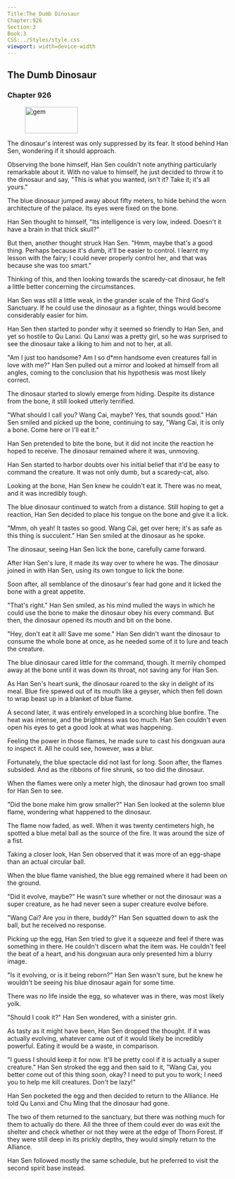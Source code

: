 ```yaml
---
Title:The Dumb Dinosaur 
Chapter:926 
Section:3 
Book:3 
CSS:../Styles/style.css 
viewport: width=device-width
---
```

  
## The Dumb Dinosaur
### Chapter 926
  
<figure>
	<img src="../Images/gem.gif" alt="gem" id="gem" width="120" height="60" />
</figure>
  

  
The dinosaur's interest was only suppressed by its fear. It stood behind Han Sen, wondering if it should approach.

Observing the bone himself, Han Sen couldn't note anything particularly remarkable about it. With no value to himself, he just decided to throw it to the dinosaur and say, "This is what you wanted, isn't it? Take it; it's all yours."

The blue dinosaur jumped away about fifty meters, to hide behind the worn architecture of the palace. Its eyes were fixed on the bone.

Han Sen thought to himself, "Its intelligence is very low, indeed. Doesn't it have a brain in that thick skull?"

But then, another thought struck Han Sen. "Hmm, maybe that's a good thing. Perhaps because it's dumb, it'll be easier to control. I learnt my lesson with the fairy; I could never properly control her, and that was because she was too smart."

Thinking of this, and then looking towards the scaredy-cat dinosaur, he felt a little better concerning the circumstances.

Han Sen was still a little weak, in the grander scale of the Third God's Sanctuary. If he could use the dinosaur as a fighter, things would become considerably easier for him.

Han Sen then started to ponder why it seemed so friendly to Han Sen, and yet so hostile to Qu Lanxi. Qu Lanxi was a pretty girl, so he was surprised to see the dinosaur take a liking to him and not to her, at all.

"Am I just too handsome? Am I so d*mn handsome even creatures fall in love with me?" Han Sen pulled out a mirror and looked at himself from all angles, coming to the conclusion that his hypothesis was most likely correct.

The dinosaur started to slowly emerge from hiding. Despite its distance from the bone, it still looked utterly terrified.

"What should I call you? Wang Cai, maybe? Yes, that sounds good." Han Sen smiled and picked up the bone, continuing to say, "Wang Cai, it is only a bone. Come here or I'll eat it."

Han Sen pretended to bite the bone, but it did not incite the reaction he hoped to receive. The dinosaur remained where it was, unmoving.

Han Sen started to harbor doubts over his initial belief that it'd be easy to command the creature. It was not only dumb, but a scaredy-cat, also.

Looking at the bone, Han Sen knew he couldn't eat it. There was no meat, and it was incredibly tough.

The blue dinosaur continued to watch from a distance. Still hoping to get a reaction, Han Sen decided to place his tongue on the bone and give it a lick.

"Mmm, oh yeah! It tastes so good. Wang Cai, get over here; it's as safe as this thing is succulent." Han Sen smiled at the dinosaur as he spoke.

The dinosaur, seeing Han Sen lick the bone, carefully came forward.

After Han Sen's lure, it made its way over to where he was. The dinosaur joined in with Han Sen, using its own tongue to lick the bone.

Soon after, all semblance of the dinosaur's fear had gone and it licked the bone with a great appetite.

"That's right." Han Sen smiled, as his mind mulled the ways in which he could use the bone to make the dinosaur obey his every command. But then, the dinosaur opened its mouth and bit on the bone.

"Hey, don't eat it all! Save me some." Han Sen didn't want the dinosaur to consume the whole bone at once, as he needed some of it to lure and teach the creature.

The blue dinosaur cared little for the command, though. It merrily chomped away at the bone until it was down its throat, not saving any for Han Sen.

As Han Sen's heart sunk, the dinosaur roared to the sky in delight of its meal. Blue fire spewed out of its mouth like a geyser, which then fell down to wrap beast up in a blanket of blue flame.

A second later, it was entirely enveloped in a scorching blue bonfire. The heat was intense, and the brightness was too much. Han Sen couldn't even open his eyes to get a good look at what was happening.

Feeling the power in those flames, he made sure to cast his dongxuan aura to inspect it. All he could see, however, was a blur.

Fortunately, the blue spectacle did not last for long. Soon after, the flames subsided. And as the ribbons of fire shrunk, so too did the dinosaur.

When the flames were only a meter high, the dinosaur had grown too small for Han Sen to see.

"Did the bone make him grow smaller?" Han Sen looked at the solemn blue flame, wondering what happened to the dinosaur.

The flame now faded, as well. When it was twenty centimeters high, he spotted a blue metal ball as the source of the fire. It was around the size of a fist.

Taking a closer look, Han Sen observed that it was more of an egg-shape than an actual circular ball.

When the blue flame vanished, the blue egg remained where it had been on the ground.

"Did it evolve, maybe?" He wasn't sure whether or not the dinosaur was a super creature, as he had never seen a super creature evolve before.

"Wang Cai? Are you in there, buddy?" Han Sen squatted down to ask the ball, but he received no response.

Picking up the egg, Han Sen tried to give it a squeeze and feel if there was something in there. He couldn't discern what the item was. He couldn't feel the beat of a heart, and his dongxuan aura only presented him a blurry image.

"Is it evolving, or is it being reborn?" Han Sen wasn't sure, but he knew he wouldn't be seeing his blue dinosaur again for some time.

There was no life inside the egg, so whatever was in there, was most likely yolk.

"Should I cook it?" Han Sen wondered, with a sinister grin.

As tasty as it might have been, Han Sen dropped the thought. If it was actually evolving, whatever came out of it would likely be incredibly powerful. Eating it would be a waste, in comparison.

"I guess I should keep it for now. It'll be pretty cool if it is actually a super creature." Han Sen stroked the egg and then said to it, "Wang Cai, you better come out of this thing soon, okay? I need to put you to work; I need you to help me kill creatures. Don't be lazy!"

Han Sen pocketed the egg and then decided to return to the Alliance. He told Qu Lanxi and Chu Ming that the dinosaur had gone.

The two of them returned to the sanctuary, but there was nothing much for them to actually do there. All the three of them could ever do was exit the shelter and check whether or not they were at the edge of Thorn Forest. If they were still deep in its prickly depths, they would simply return to the Alliance.

Han Sen followed mostly the same schedule, but he preferred to visit the second spirit base instead.